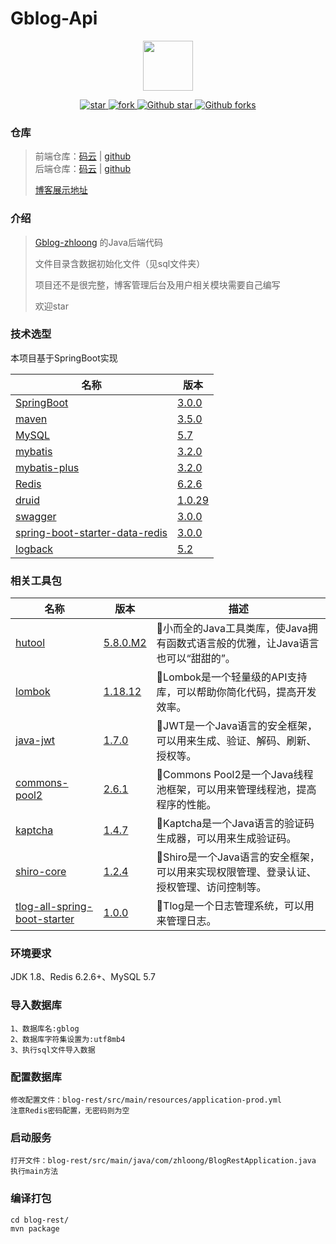 # Gblog-Api

<p align="center">
  <img width="80" src="https://s1.ax1x.com/2022/07/15/jhlfH0.jpg"/>
</p>
<p align="center">
  <a href="https://gitee.com/zhloong/Gblog-zhloong">
    <img src="https://gitee.com/zhloong/Gblog-Api/badge/star.svg?theme=white" alt="star"/>
    <img src="https://gitee.com/zhloong/Gblog-Api/badge/fork.svg" alt="fork"/>
  </a>
  <a href="https://github.com/zhl-yang/Gblog-Api">
      <img src="https://img.shields.io/github/stars/zhl-yang/Gblog-Api.svg?style=social" alt="Github star"/>
      <img src="https://img.shields.io/github/forks/zhl-yang/Gblog-Api.svg?style=social" alt="Github forks"/>
  </a>
</p>

### 仓库

> 前端仓库：[码云](https://gitee.com/zhloong/Gblog-zhloong) | [github](https://github.com/zhl-yang/Gblog-zhloong)  
> 后端仓库：[码云](git@gitee.com:zhloong/gblog-api.git) | [github](https://github.com/zhl-yang/Gblog-Api)
>
> [博客展示地址](https://blog.zhloong.xyz)

### 介绍

>
> [Gblog-zhloong](https://gitee.com/zhloong/Gblog-zhloong) 的Java后端代码
> 
> 文件目录含数据初始化文件（见sql文件夹）
>
> 项目还不是很完整，博客管理后台及用户相关模块需要自己编写
> 
> 欢迎star

### 技术选型

本项目基于SpringBoot实现

| 名称 | 版本 |
| ---- | ---- |
| [SpringBoot](https://spring.io/projects/spring-boot) | [3.0.0]()|
| [maven](https://maven.apache.org/) | [3.5.0]()|
| [MySQL](https://www.mysql.com/) | [5.7]()|
| [mybatis](https://mybatis.org/) | [3.2.0]()|
| [mybatis-plus](https://mybatis.plus/) | [3.2.0]()|
| [Redis](https://redis.io/) | [6.2.6]()|
| [druid](https://druid.alibaba.com/) | [1.0.29]()|
| [swagger](https://swagger.io/) | [3.0.0]()|
| [spring-boot-starter-data-redis](https://spring.io/projects/spring-boot-starter-data-redis) | [3.0.0]()|
| [logback](https://logback.qos.ch/) | [5.2]()|

### 相关工具包

| 名称 | 版本 | 描述 |
| ---- | ---- | ---- |
| [hutool](https://gitee.com/dromara/hutool) | [5.8.0.M2]()|🍬小而全的Java工具类库，使Java拥有函数式语言般的优雅，让Java语言也可以“甜甜的”。|
| [lombok](https://gitee.com/lombok/lombok) | [1.18.12]()|🍬Lombok是一个轻量级的API支持库，可以帮助你简化代码，提高开发效率。|
| [java-jwt](https://gitee.com/bennyhuo/java-jwt) | [1.7.0]()|🍬JWT是一个Java语言的安全框架，可以用来生成、验证、解码、刷新、授权等。|
| [commons-pool2](https://gitee.com/bennyhuo/commons-pool2) | [2.6.1]()|🍬Commons Pool2是一个Java线程池框架，可以用来管理线程池，提高程序的性能。|
| [kaptcha](https://gitee.com/bennyhuo/kaptcha) | [1.4.7]()|🍬Kaptcha是一个Java语言的验证码生成器，可以用来生成验证码。|
| [shiro-core](https://gitee.com/bennyhuo/shiro-core) | [1.2.4]()|🍬Shiro是一个Java语言的安全框架，可以用来实现权限管理、登录认证、授权管理、访问控制等。|
| [tlog-all-spring-boot-starter](https://gitee.com/bennyhuo/tlog-all-spring-boot-starter) | [1.0.0]()|🍬Tlog是一个日志管理系统，可以用来管理日志。|

### 环境要求
JDK 1.8、Redis 6.2.6+、MySQL 5.7

### 导入数据库
```
1、数据库名:gblog
2、数据库字符集设置为:utf8mb4
3、执行sql文件导入数据
```
### 配置数据库
```
修改配置文件：blog-rest/src/main/resources/application-prod.yml
注意Redis密码配置，无密码则为空
```

### 启动服务

```
打开文件：blog-rest/src/main/java/com/zhloong/BlogRestApplication.java
执行main方法
```

### 编译打包

```
cd blog-rest/
mvn package
```


